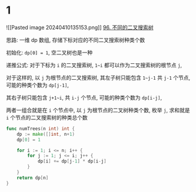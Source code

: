 # 1
![[Pasted image 20240410135153.png]]
[96. 不同的二叉搜索树](https://leetcode.cn/problems/unique-binary-search-trees/)

思路:
一维 dp 数组, 存储下标对应的不同二叉搜索树种类个数

初始化:
`dp[0] = 1`, 空二叉树也是一种

递推公式:
对于下标为 `i` 的二叉搜索树, `1~i` 都可以作为二叉搜索树的根节点 `j`, 

对于这样的, 以 `j` 为根节点的二叉搜索树, 
其左子树只能包含 `1~j-1` 共 `j-1` 个节点, 可能的种类个数为 `dp[j-1]`, 

其右子树只能包含 `j+1~i`, 共 `i-j` 个节点, 可能的种类个数为 `dp[i-j]`,

两者一组合就是在 `i` 个节点中, 以 `j` 为根节点的二叉树种类个数,
枚举 `j`, 求和就是 `i` 个节点的二叉搜索树的种类总个数



```go
func numTrees(n int) int {
	dp := make([]int, n+1)
	dp[0] = 1

	for i := 1; i <= n; i++ {
		for j := 1; j <= i; j++ {
			dp[i] += dp[j-1] * dp[i-j]
		}
	}
	return dp[n]
}
```